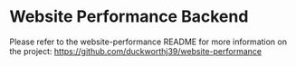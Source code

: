# Website Performance Backend
Please refer to the website-performance README for more information on the project: https://github.com/duckworthj39/website-performance